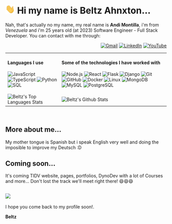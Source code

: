 <h1><img src="https://raw.githubusercontent.com/parth-27/parth-27/master/Hi.gif" width="30px"> Hi my name is Beltz Ahnxton...</h2>

Nah, that's actually no my name, my real name is **Andi Montilla**, i'm from *Venezuela* and i'm 25 years old (at 2023) Software Engineer - Full Stack Developer. You can contact with me through:

<span align="right">

[![Gmail](https://img.shields.io/badge/-GMAIL-FFFFFF?style=for-the-badge&logo=gmail&logoColor=red)](mailto:anmdev32@gmail.com)
[![LinkedIn](https://img.shields.io/badge/-LINKEDIN-0077B5?style=for-the-badge&logo=linkedin&logoColor=white)](https://www.linkedin.com/in/andi-montilla-602b57246/)
[![YouTube](https://img.shields.io/badge/-YouTube-FF0000?style=for-the-badge&logo=youtube&logoColor=white)](https://www.youtube.com/channel/UCbY2eZcgJHga-OjLw2UIoSw)

</span>

<table>
<tr>
<td>
  <h4>Languages I use</h4>

  ![JavaScript](https://img.shields.io/badge/-JavaScript-000000?style=flat&logo=javascript)
  ![TypeScript](https://img.shields.io/badge/-TypeScript-000000?style=flat&logo=javascript)
  ![Python](https://img.shields.io/badge/-Python-000000?style=flat&logo=python)
  ![SQL](https://img.shields.io/badge/-SQL-000000?style=flat&logo=postgresql)

</td>
<td>
  <h4>Some of the technologies I have worked with</h4>

  ![Node.js](https://img.shields.io/badge/-Node.js-222222?style=flat&logo=node.js&logoColor=339933)
  ![React](https://img.shields.io/badge/-React-222222?style=flat&logo=React&logoColor=61DAFB)
  ![Flask](https://img.shields.io/badge/-Flask-222222?style=flat&logo=Flask&logoColor=61DAFB)
  ![Django](https://img.shields.io/badge/-Django-222222?style=flat&logo=Django&logoColor=61DAFB)
  ![Git](https://img.shields.io/badge/-Git-222222?style=flat&logo=git&logoColor=F05032)
  ![GitHub](https://img.shields.io/badge/-GitHub-222222?style=flat&logo=github&logoColor=181717)
  ![Docker](https://img.shields.io/badge/-Docker-222222?style=flat&logo=docker&logoColor=61DAFB)
  ![Linux](https://img.shields.io/badge/-Linux-222222?style=flat&logo=linux&logoColor=FCC624)
  ![MongoDB](https://img.shields.io/badge/-MongoDB-222222?style=flat&logo=mongodb)
  ![MySQL](https://img.shields.io/badge/-MySQL-222222?style=flat&logo=mysql)
  ![PostgreSQL](https://img.shields.io/badge/-PostgreSQL-222222?style=flat&logo=postgresql)

</td>
</tr>
<tr>
<td>
  <img alt="Beltz's Top Languages Stats" src="https://github-readme-stats.vercel.app/api/top-langs/?username=beltz18&hide=smalltalk&theme=buefy&layout=compact&hide_border=true" />
</td>
<td>
  <img alt="Beltz's Github Stats" src="https://github-readme-stats.jha-vineet69.vercel.app/api?username=beltz18&hide=stars&show_icons=true&hide_border=true&theme=buefy" />
</td>
</tr>
</table>

<br/>

## More about me...
My mother tongue is Spanish but i speak English very well and doing the imposible to improve my Deutsch :D
<br />

## Coming soon...
It's coming TIDV website, pages, portfolios, DynoDev with a lot of Courses and more... Don't lost the track we'll meet right there! 😄😄😄
<br />

##
<img src="https://profile-counter.glitch.me/beltz18/count.svg" />

I hope you come back to my profile soon!.

**Beltz**
